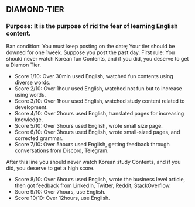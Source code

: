 ## DIAMOND-TIER
### Purpose: It is the purpose of rid the fear of **learning** English content. 
Ban condition: You must keep posting on the date; Your tier should be downed for one 1week. Suppose you post the past day.
First rule: You should never watch Korean fun Contents, and if you did, you deserve to get a Diamon Tier.

- Score 1/10: Over 30min used English, watched fun contents using diverse words.
- Score 2/10: Over 1hour used English, watched not fun but to increase using words.
- Score 3/10: Over 1hour used English, watched study content related to development.
- Score 4/10: Over 2hours used English, translated pages for increasing knowledge.
- Score 5/10: Over 3hours used English, wrote small size page.
- Score 6/10: Over 3hours used English, wrote small-sized pages, and corrected grammar.
- Score 7/10: Over 5hours used English, getting feedback through conversations from Discord, Telegram.

After this line you should never watch Korean study Contents, and if you did, you deserve to get a high score.

- Score 8/10: Over 6hours used English, wrote the business level article, then got feedback from LinkedIn, Twitter, Reddit, StackOverflow.
- Score 9/10: Over 7hours, use English.
- Score 10/10: Over 12hours, use English.
